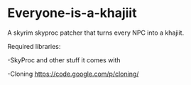 # Everyone-is-a-khajiit
A skyrim skyproc patcher that turns every NPC into a khajiit.


Required libraries:

-SkyProc and other stuff it comes with

-Cloning https://code.google.com/p/cloning/
